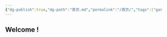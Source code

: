 ```yaml
---
{"dg-publish":true,"dg-path":"首页.md","permalink":"/首页/","tags":["gardenEntry"],"created":"2024-03-26","updated":"2024-03-26"}
---
```


## Welcome !

